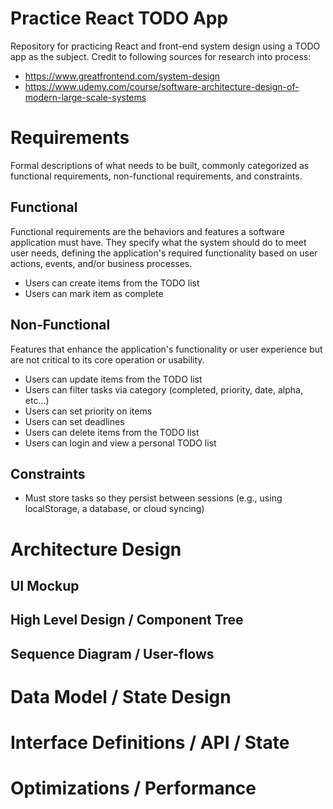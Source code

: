 # Practice React TODO App

Repository for practicing React and front-end system design using a TODO app as the subject. Credit to following sources for research into process:

- https://www.greatfrontend.com/system-design
- https://www.udemy.com/course/software-architecture-design-of-modern-large-scale-systems

# Requirements

Formal descriptions of what needs to be built, commonly categorized as functional requirements, non-functional requirements, and constraints.

## Functional

Functional requirements are the behaviors and features a software application must have. They specify what the system should do to meet user needs, defining the application's required functionality based on user actions, events, and/or business processes.

- Users can create items from the TODO list
- Users can mark item as complete

## Non-Functional

Features that enhance the application's functionality or user experience but are not critical to its core operation or usability.

- Users can update items from the TODO list
- Users can filter tasks via category (completed, priority, date, alpha, etc...)
- Users can set priority on items
- Users can set deadlines
- Users can delete items from the TODO list
- Users can login and view a personal TODO list

## Constraints

- Must store tasks so they persist between sessions (e.g., using localStorage, a database, or cloud syncing)

# Architecture Design

## UI Mockup

## High Level Design / Component Tree

## Sequence Diagram / User-flows

# Data Model / State Design

# Interface Definitions / API / State

# Optimizations / Performance